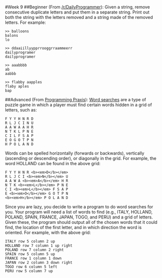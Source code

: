#Week 9
##Beginner
(From <a href="http://www.reddit.com/r/dailyprogrammer/comments/qzil1/3162012_challenge_26_easy/">/r/DailyProgrammer</a>): Given a string, remove consecutive duplicate letters and put them in a separate string. Print out both the string with the letters removed and a string made of the removed letters. For example:

```
>> balloons
balons
lo

>> ddaaiillyypprrooggrraammeerr
dailyprogramer
dailyprogramer

>> aaabbbb
ab
aabbb

>> flabby aapples
flaby aples
bap
```

##Advanced
(From <a href="http://programmingpraxis.com/2009/05/26/word-search-solver/">Programming Praxis</a>): <a href="https://en.wikipedia.org/wiki/Word_search">Word searches</a> are a type of puzzle game in which a player must find certain words hidden in a grid of letters, such as:

```
F Y Y H N R D
R L J C I N U
A A W A A H R
N T K L P N E
C I L F S A P
E O G O T P N
H P O L A N D
```

Words can be spelled horizontally (forwards or backwards), vertically (ascending or descending order), or diagonally in the grid. For example, the word HOLLAND can be found in the above grid:

```
F Y Y H N R <b><em>D</b></em>
R L J C I <b><em>N</b></em> U
A A W A <b><em>A</b></em> H R
N T K <b><em>L</b></em> P N E
C I <b><em>L</b></em> F S A P
E <b><em>O</b></em> G O T P N
<b><em>H</b></em> P O L A N D
```

Since you are lazy, you decide to write a program to do word searches for you. Your program will need a list of words to find (e.g., ITALY, HOLLAND, POLAND, SPAIN, FRANCE, JAPAN, TOGO, and PERU) and a grid of letters. Given these, the program should output all of the chosen words that it could find, the location of the first letter, and in which direction the word is oriented. For example, with the above grid:

```
ITALY row 5 column 2 up
HOLLAND row 7 column 1 up right
POLAND row 7 column 2 right
SPAIN row 5 column 5 up
FRANCE row 1 column 1 down
JAPAN row 2 column 3 down right
TOGO row 6 column 5 left
PERU row 5 column 7 up
```